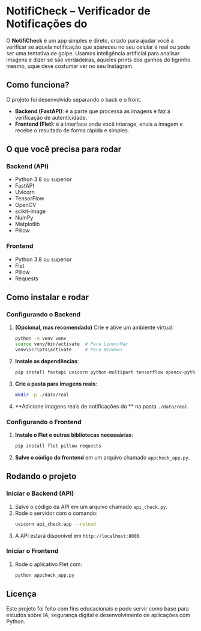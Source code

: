 # NotifiCheck – Verificador de Notificações do  

O **NotifiCheck** é um app simples e direto, criado para ajudar você a verificar se aquela notificação que apareceu no seu celular é real ou pode ser uma tentativa de golpe. Usamos inteligência artificial para analisar imagens e dizer se são verdadeiras, aqueles prints dos ganhos do tigrinho mesmo, uque deve costumar ver no seu Instagram.

## Como funciona?

O projeto foi desenvolvido separando o back e o front.

- **Backend (FastAPI)**: é a parte que processa as imagens e faz a verificação de autenticidade.
- **Frontend (Flet)**: é a interface onde você interage, envia a imagem e recebe o resultado de forma rápida e simples.

## O que você precisa para rodar

### Backend (API)
- Python 3.8 ou superior
- FastAPI
- Uvicorn
- TensorFlow
- OpenCV
- scikit-image
- NumPy
- Matplotlib
- Pillow

### Frontend
- Python 3.8 ou superior
- Flet
- Pillow
- Requests

## Como instalar e rodar

### Configurando o Backend

1. **(Opcional, mas recomendado)** Crie e ative um ambiente virtual:
   ```bash
   python -m venv venv
   source venv/bin/activate  # Para Linux/Mac
   venv\Scripts\activate     # Para Windows
   ```

2. **Instale as dependências**:
   ```bash
   pip install fastapi uvicorn python-multipart tensorflow opencv-python scikit-image numpy matplotlib pillow
   ```

3. **Crie a pasta para imagens reais**:
   ```bash
   mkdir -p ./data/real
   ```

4. **Adicione imagens reais de notificações do  ** na pasta `./data/real`.

### Configurando o Frontend

1. **Instale o Flet e outras bibliotecas necessárias**:
   ```bash
   pip install flet pillow requests
   ```

2. **Salve o código do frontend** em um arquivo chamado `appcheck_app.py`.

## Rodando o projeto

### Iniciar o Backend (API)

1. Salve o código da API em um arquivo chamado `api_check.py`.
2. Rode o servidor com o comando:
   ```bash
   uvicorn api_check:app --reload
   ```
3. A API estará disponível em `http://localhost:8000`.

### Iniciar o Frontend

1. Rode o aplicativo Flet com:
   ```bash
   python appcheck_app.py
   ```

## Licença

Este projeto foi feito com fins educacionais e pode servir como base para estudos sobre IA, segurança digital e desenvolvimento de aplicações com Python.
